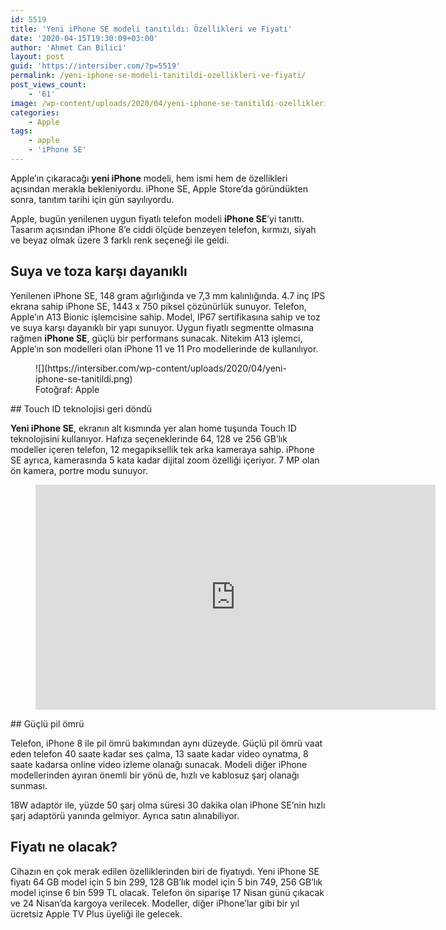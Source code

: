 ```yaml
---
id: 5519
title: 'Yeni iPhone SE modeli tanıtıldı: Özellikleri ve Fiyatı'
date: '2020-04-15T19:30:09+03:00'
author: 'Ahmet Can Bilici'
layout: post
guid: 'https://intersiber.com/?p=5519'
permalink: /yeni-iphone-se-modeli-tanitildi-ozellikleri-ve-fiyati/
post_views_count:
    - '61'
image: /wp-content/uploads/2020/04/yeni-iphone-se-tanitildi-ozellikleri-ve-fiyati-ne-olacak.png
categories:
    - Apple
tags:
    - apple
    - 'iPhone SE'
---
```


Apple’ın çıkaracağı **yeni iPhone** modeli, hem ismi hem de özellikleri açısından merakla bekleniyordu. iPhone SE, Apple Store’da göründükten sonra, tanıtım tarihi için gün sayılıyordu.

Apple, bugün yenilenen uygun fiyatlı telefon modeli **iPhone SE**’yi tanıttı. Tasarım açısından iPhone 8’e ciddi ölçüde benzeyen telefon, kırmızı, siyah ve beyaz olmak üzere 3 farklı renk seçeneği ile geldi.

## Suya ve toza karşı dayanıklı

Yenilenen iPhone SE, 148 gram ağırlığında ve 7,3 mm kalınlığında. 4.7 inç IPS ekrana sahip iPhone SE, 1443 x 750 piksel çözünürlük sunuyor. Telefon, Apple’ın A13 Bionic işlemcisine sahip. Model, IP67 sertifikasına sahip ve toz ve suya karşı dayanıklı bir yapı sunuyor. Uygun fiyatlı segmentte olmasına rağmen **iPhone SE**, güçlü bir performans sunacak. Nitekim A13 işlemci, Apple’ın son modelleri olan iPhone 11 ve 11 Pro modellerinde de kullanılıyor.

<figure class="wp-block-image size-large">![](https://intersiber.com/wp-content/uploads/2020/04/yeni-iphone-se-tanitildi.png)<figcaption>Fotoğraf: Apple</figcaption></figure>## Touch ID teknolojisi geri döndü

**Yeni iPhone SE**, ekranın alt kısmında yer alan home tuşunda Touch ID teknolojisini kullanıyor. Hafıza seçeneklerinde 64, 128 ve 256 GB’lık modeller içeren telefon, 12 megapiksellik tek arka kameraya sahip. iPhone SE ayrıca, kamerasında 5 kata kadar dijital zoom özelliği içeriyor. 7 MP olan ön kamera, portre modu sunuyor.

<figure class="wp-block-embed-youtube wp-block-embed is-type-video is-provider-youtube wp-embed-aspect-16-9 wp-has-aspect-ratio"><div class="wp-block-embed__wrapper"><span class="embed-youtube" style="text-align:center; display: block;"><iframe allowfullscreen="true" class="youtube-player" height="360" src="https://www.youtube.com/embed/SQIbeAk-bFA?version=3&rel=1&fs=1&autohide=2&showsearch=0&showinfo=1&iv_load_policy=1&wmode=transparent" style="border:0;" width="640"></iframe></span></div></figure>## Güçlü pil ömrü

Telefon, iPhone 8 ile pil ömrü bakımından aynı düzeyde. Güçlü pil ömrü vaat eden telefon 40 saate kadar ses çalma, 13 saate kadar video oynatma, 8 saate kadarsa online video izleme olanağı sunacak. Modeli diğer iPhone modellerinden ayıran önemli bir yönü de, hızlı ve kablosuz şarj olanağı sunması.

18W adaptör ile, yüzde 50 şarj olma süresi 30 dakika olan iPhone SE’nin hızlı şarj adaptörü yanında gelmiyor. Ayrıca satın alınabiliyor.

## Fiyatı ne olacak?

Cihazın en çok merak edilen özelliklerinden biri de fiyatıydı. Yeni iPhone SE fiyatı 64 GB model için 5 bin 299, 128 GB’lık model için 5 bin 749, 256 GB’lık model içinse 6 bin 599 TL olacak. Telefon ön siparişe 17 Nisan günü çıkacak ve 24 Nisan’da kargoya verilecek. Modeller, diğer iPhone’lar gibi bir yıl ücretsiz Apple TV Plus üyeliği ile gelecek.